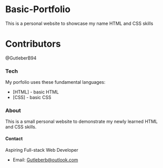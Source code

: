 # Basic-Portfolio

This is a personal website to showcase my name HTML and CSS skills

# Contributors
@GutleberB94

### Tech

My porfolio uses these fundamental languages:

* [HTML] - basic HTML
* [CSS] - basic CSS


### About

This is a small personal website to demonstrate my newly learned HTML and CSS skills.



#### Contact

Aspiring Full-stack Web Developer

* Email: Gutleberb@outlook.com
